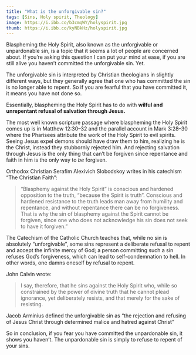 ```yaml
---
title: "What is the unforgivable sin?"
tags: [Sins, Holy spirit, Theology]
image: https://i.ibb.co/b3cmqWY/holyspirit.jpg
thumb: https://i.ibb.co/kyNBkHz/holyspirit.jpg
---
```

Blaspheming the Holy Spirit, also known as the unforgivable or unpardonable sin, is a topic that it seems a lot of people are concerned about. If you’re asking this question I can put your mind at ease, if you are still alive you haven’t committed the unforgivable sin. Yet.

The unforgivable sin is interpreted by Christian theologians in slightly different ways, but they generally agree that one who has committed the sin is no longer able to repent. So if you are fearful that you have committed it, it means you have not done so. 

Essentially, blaspheming the Holy Spirit has to do with **wilful and unrepentant refusal of salvation through Jesus.**

The most well known scripture passage where blaspheming the Holy Spirit comes up is in Matthew 12:30–32 and the parallel account in Mark 3:28–30 where the Pharisees attribute the work of the Holy Spirit to evil spirits. Seeing Jesus expel demons should have draw them to him, realizing he is the Christ, instead they stubbornly rejected him. And rejecting salvation through Jesus is the only thing that can’t be forgiven since repentance and faith in him is the only way to *be* forgiven.

Orthodox Christian Serafim Alexivich Slobodskoy writes in his catechism “The Christian Faith”:

> “Blasphemy against the Holy Spirit” is conscious and hardened opposition to the truth, “because the Spirit is truth”. Conscious and hardened resistance to the truth leads man away from humility and repentance, and without repentance there can be no forgiveness. That is why the sin of blasphemy against the Spirit cannot be forgiven, since one who does not acknowledge his sin does not seek to have it forgiven.”

The Catechism of the Catholic Church teaches that, while no sin is absolutely “unforgivable”, some sins represent a deliberate refusal to repent and accept the infinite mercy of God; a person committing such a sin refuses God’s forgiveness, which can lead to self-condemnation to hell. In other words, one damns oneself by refusal to repent.

John Calvin wrote:

> I say, therefore, that he sins against the Holy Spirit who, while so constrained by the power of divine truth that he cannot plead ignorance, yet deliberately resists, and that merely for the sake of resisting.

Jacob Arminius defined the unforgivable sin as “the rejection and refusing of Jesus Christ through determined malice and hatred against Christ”

So in conclusion, if you fear you have committed the unpardonable sin, it shows you haven’t. The unpardonable sin is simply to refuse to repent of your sins.
